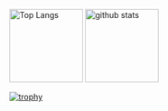 <p align="left"> 
  <img alt="Top Langs" height="130px" src="https://github-readme-stats.vercel.app/api/top-langs/?username=enomotoryota&layout=compact&count_private=true&show_icons=true&theme=highcontract" />
  <img alt="github stats" height="130px" src="https://github-readme-stats.vercel.app/api?username=enomotoryota&count_private=true&show_icons=true&show_icons=true&theme=highcontract" />
</p>

[![trophy](https://github-profile-trophy.vercel.app/?username=enomotoryota&theme=highcontract&column=6
)](https://github.com/ryo-ma/github-profile-trophy)
